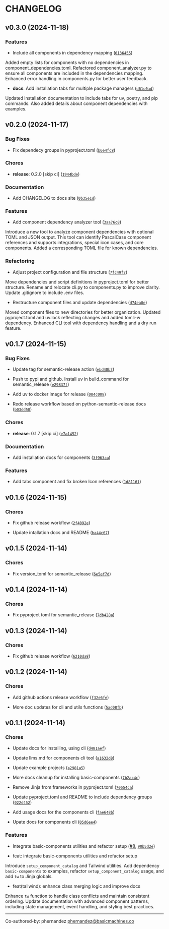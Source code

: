 # CHANGELOG


## v0.3.0 (2024-11-18)

### Features

- Include all components in dependency mapping
  ([`0136455`](https://github.com/basicmachines-co/basic-components/commit/01364555ffb45666fa0dddcd4970b86b1359d8a9))

Added empty lists for components with no dependencies in component_dependencies.toml. Refactored
  component_analyzer.py to ensure all components are included in the dependencies mapping. Enhanced
  error handling in components.py for better user feedback.

- **docs**: Add installation tabs for multiple package managers
  ([`d61c0ad`](https://github.com/basicmachines-co/basic-components/commit/d61c0adc865d81f1aa1c2efa698aeeae3bb723aa))

Updated installation documentation to include tabs for uv, poetry, and pip commands. Also added
  details about component dependencies with examples.


## v0.2.0 (2024-11-17)

### Bug Fixes

- Fix dependecy groups in pyproject.toml
  ([`b6e4fc8`](https://github.com/basicmachines-co/basic-components/commit/b6e4fc80e23410d5d0bc990d40000b4a7bfbd585))

### Chores

- **release**: 0.2.0 [skip ci]
  ([`1944bde`](https://github.com/basicmachines-co/basic-components/commit/1944bde1fda8e90b00a26ef99fd62de833c04b39))

### Documentation

- Add CHANGELOG to docs site
  ([`0b35e1d`](https://github.com/basicmachines-co/basic-components/commit/0b35e1df3c154a20a64399d93a9ad363c84d90f5))

### Features

- Add component dependency analyzer tool
  ([`3aa76c8`](https://github.com/basicmachines-co/basic-components/commit/3aa76c8868887e010aca4e6af925cea37988f32f))

Introduce a new tool to analyze component dependencies with optional TOML and JSON output. This tool
  can identify PascalCase component references and supports integrations, special icon cases, and
  core components. Added a corresponding TOML file for known dependencies.

### Refactoring

- Adjust project configuration and file structure
  ([`7fc49f2`](https://github.com/basicmachines-co/basic-components/commit/7fc49f272ccb9616270bd2c5142af658e22e94f2))

Move dependencies and script definitions in pyproject.toml for better structure. Rename and relocate
  cli.py to components.py to improve clarity. Update .gitignore to include .env files.

- Restructure component files and update dependencies
  ([`d74ea0e`](https://github.com/basicmachines-co/basic-components/commit/d74ea0eb55b11a9b6b403541e24de80960921751))

Moved component files to new directories for better organization. Updated pyproject.toml and uv.lock
  reflecting changes and added tomli-w dependency. Enhanced CLI tool with dependency handling and a
  dry run feature.


## v0.1.7 (2024-11-15)

### Bug Fixes

- Update tag for semantic-release action
  ([`ebd48b3`](https://github.com/basicmachines-co/basic-components/commit/ebd48b3261dc9718eefd315d26a500255d8ed387))

- Push to pypi and github. Install uv in build_command for semantic_release
  ([`e29837f`](https://github.com/basicmachines-co/basic-components/commit/e29837f4f7b6906ce70003edd898a5cb39c313f6))

- Add uv to docker image for release
  ([`084c008`](https://github.com/basicmachines-co/basic-components/commit/084c00804d1fc834f1fb5a40fcc25d93ce5c99e7))

- Redo release workflow based on python-semantic-release docs
  ([`b03dd50`](https://github.com/basicmachines-co/basic-components/commit/b03dd504c013f8c9f1622248f43c1d7f26d92618))

### Chores

- **release**: 0.1.7 [skip ci]
  ([`e7a1452`](https://github.com/basicmachines-co/basic-components/commit/e7a14526696dda306d0b332d21d2f290a4a66116))

### Documentation

- Add installation docs for components
  ([`3f963aa`](https://github.com/basicmachines-co/basic-components/commit/3f963aaad07652cd3e5561f8509b4ac802e3bcca))

### Features

- Add tabs component and fix broken Icon references
  ([`1d81161`](https://github.com/basicmachines-co/basic-components/commit/1d811615f92c33f248d209fdbde9903f5d0f9d25))


## v0.1.6 (2024-11-15)

### Chores

- Fix github release workflow
  ([`2f4092e`](https://github.com/basicmachines-co/basic-components/commit/2f4092ecf68cd6d77a71d88f018783a2016c813a))

- Update intallation docs and README
  ([`ba44c67`](https://github.com/basicmachines-co/basic-components/commit/ba44c67df0b240301819d4e806def7bf5fc5472c))


## v0.1.5 (2024-11-14)

### Chores

- Fix version_toml for semantic_release
  ([`6e5ef7d`](https://github.com/basicmachines-co/basic-components/commit/6e5ef7d9364abedf40feb2e0b1a205c967aa7903))


## v0.1.4 (2024-11-14)

### Chores

- Fix pyproject toml for semantic_release
  ([`7db428a`](https://github.com/basicmachines-co/basic-components/commit/7db428a925db897e172df80136cf5d3daf7eb446))


## v0.1.3 (2024-11-14)

### Chores

- Fix github release workflow
  ([`6210da8`](https://github.com/basicmachines-co/basic-components/commit/6210da8d82dd4daced77560b70a3af9e1e80c408))


## v0.1.2 (2024-11-14)

### Chores

- Add github actions release workflow
  ([`f32e6fe`](https://github.com/basicmachines-co/basic-components/commit/f32e6fe98e5766f9403e6d35044fb801a36f4e14))

- More doc updates for cli and utils functions
  ([`5ad08fb`](https://github.com/basicmachines-co/basic-components/commit/5ad08fb315b71990d3af78d4f73337f9950994d2))


## v0.1.1 (2024-11-14)

### Chores

- Update docs for installing, using cli
  ([`d481aef`](https://github.com/basicmachines-co/basic-components/commit/d481aef15e36bf18ce05e21b250b14a3a7a5b7df))

- Update llms.md for components cli tool
  ([`a1632d8`](https://github.com/basicmachines-co/basic-components/commit/a1632d81f6466380fda41d474e8a063e59485704))

- Update example projects
  ([`a2981a5`](https://github.com/basicmachines-co/basic-components/commit/a2981a527e7a9f13dba7bce2e5f42a85341a7cb7))

- More docs cleanup for installing basic-components
  ([`7b2ac4c`](https://github.com/basicmachines-co/basic-components/commit/7b2ac4c6ab81751774b9127aa6badf6697384b36))

- Remove Jinja from frameworks in pyproject.toml
  ([`70554ca`](https://github.com/basicmachines-co/basic-components/commit/70554cac5c33cad2230b2db74c366a8135ca479c))

- Update pyproject.toml and README to include dependency groups
  ([`022d452`](https://github.com/basicmachines-co/basic-components/commit/022d4522de88d35a0bda9009d87b55ee0661e45b))

- Add usage docs for the components cli
  ([`fae648b`](https://github.com/basicmachines-co/basic-components/commit/fae648bd2c697dbea2908af4aa88fcba7c0fef67))

- Upate docs for components cli
  ([`05d6ee4`](https://github.com/basicmachines-co/basic-components/commit/05d6ee4e8fe96ea0f6f2448f5a60c1de716ae508))

### Features

- Integrate basic-components utilities and refactor setup
  ([#8](https://github.com/basicmachines-co/basic-components/pull/8),
  [`90b5d2e`](https://github.com/basicmachines-co/basic-components/commit/90b5d2e6cef39f8f4d03a1e4d2e4f0eedec9f0d8))

* feat: integrate basic-components utilities and refactor setup

Introduce `setup_component_catalog` and Tailwind utilities. Add dependency `basic-components` to
  examples, refactor `setup_component_catalog` usage, and add `tw` to Jinja globals.

* feat(tailwind): enhance class merging logic and improve docs

Enhance `tw` function to handle class conflicts and maintain consistent ordering. Update
  documentation with advanced component patterns, including state management, event handling, and
  styling best practices.

---------

Co-authored-by: phernandez <phernandez@basicmachines.co>
